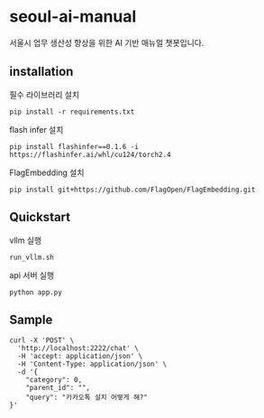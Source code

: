 # seoul-ai-manual
서울시 업무 생산성 향상을 위한 AI 기반 매뉴얼 챗봇입니다.

## installation

필수 라이브러리 설치

`pip install -r requirements.txt`

flash infer 설치

`pip install flashinfer==0.1.6 -i https://flashinfer.ai/whl/cu124/torch2.4`

FlagEmbedding 설치

`pip install git+https://github.com/FlagOpen/FlagEmbedding.git`

## Quickstart

vllm 실행

`run_vllm.sh`

api 서버 실행

`python app.py`

## Sample
```
curl -X 'POST' \
  'http://localhost:2222/chat' \
  -H 'accept: application/json' \
  -H 'Content-Type: application/json' \
  -d '{
    "category": 0,
    "parent_id": "",
    "query": "카카오톡 설치 어떻게 해?"
}'
```